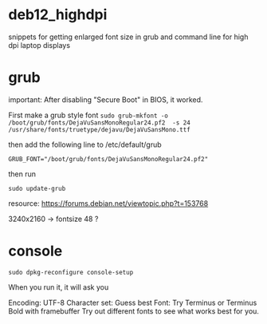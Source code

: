 # deb12_highdpi
snippets for getting enlarged font size in grub and command line for high dpi laptop displays

# grub

important: After disabling "Secure Boot" in BIOS, it worked.

First make a grub style font
 ```sudo grub-mkfont -o /boot/grub/fonts/DejaVuSansMonoRegular24.pf2  -s 24   /usr/share/fonts/truetype/dejavu/DejaVuSansMono.ttf```

then add the following line to /etc/default/grub

 ```GRUB_FONT="/boot/grub/fonts/DejaVuSansMonoRegular24.pf2"```

then run

```sudo update-grub```

resource: https://forums.debian.net/viewtopic.php?t=153768

3240x2160 -> fontsize 48 ?

# console

```sudo dpkg-reconfigure console-setup```

When you run it, it will ask you

Encoding: UTF-8
Character set: Guess best
Font: Try Terminus or Terminus Bold with framebuffer
Try out different fonts to see what works best for you.
